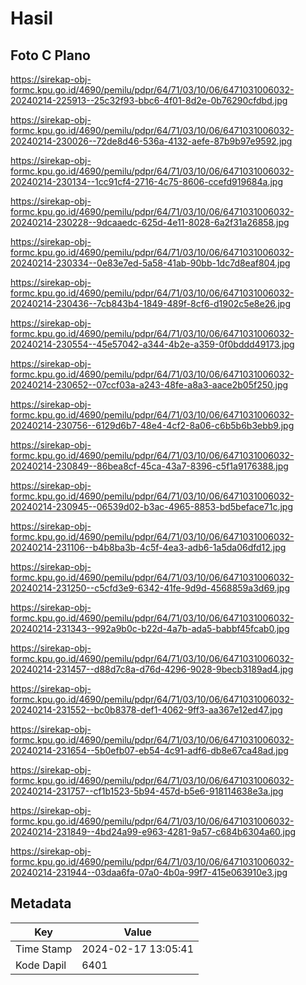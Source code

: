 # Hasil

## Foto C Plano

https://sirekap-obj-formc.kpu.go.id/4690/pemilu/pdpr/64/71/03/10/06/6471031006032-20240214-225913--25c32f93-bbc6-4f01-8d2e-0b76290cfdbd.jpg

https://sirekap-obj-formc.kpu.go.id/4690/pemilu/pdpr/64/71/03/10/06/6471031006032-20240214-230026--72de8d46-536a-4132-aefe-87b9b97e9592.jpg

https://sirekap-obj-formc.kpu.go.id/4690/pemilu/pdpr/64/71/03/10/06/6471031006032-20240214-230134--1cc91cf4-2716-4c75-8606-ccefd919684a.jpg

https://sirekap-obj-formc.kpu.go.id/4690/pemilu/pdpr/64/71/03/10/06/6471031006032-20240214-230228--9dcaaedc-625d-4e11-8028-6a2f31a26858.jpg

https://sirekap-obj-formc.kpu.go.id/4690/pemilu/pdpr/64/71/03/10/06/6471031006032-20240214-230334--0e83e7ed-5a58-41ab-90bb-1dc7d8eaf804.jpg

https://sirekap-obj-formc.kpu.go.id/4690/pemilu/pdpr/64/71/03/10/06/6471031006032-20240214-230436--7cb843b4-1849-489f-8cf6-d1902c5e8e26.jpg

https://sirekap-obj-formc.kpu.go.id/4690/pemilu/pdpr/64/71/03/10/06/6471031006032-20240214-230554--45e57042-a344-4b2e-a359-0f0bddd49173.jpg

https://sirekap-obj-formc.kpu.go.id/4690/pemilu/pdpr/64/71/03/10/06/6471031006032-20240214-230652--07ccf03a-a243-48fe-a8a3-aace2b05f250.jpg

https://sirekap-obj-formc.kpu.go.id/4690/pemilu/pdpr/64/71/03/10/06/6471031006032-20240214-230756--6129d6b7-48e4-4cf2-8a06-c6b5b6b3ebb9.jpg

https://sirekap-obj-formc.kpu.go.id/4690/pemilu/pdpr/64/71/03/10/06/6471031006032-20240214-230849--86bea8cf-45ca-43a7-8396-c5f1a9176388.jpg

https://sirekap-obj-formc.kpu.go.id/4690/pemilu/pdpr/64/71/03/10/06/6471031006032-20240214-230945--06539d02-b3ac-4965-8853-bd5beface71c.jpg

https://sirekap-obj-formc.kpu.go.id/4690/pemilu/pdpr/64/71/03/10/06/6471031006032-20240214-231106--b4b8ba3b-4c5f-4ea3-adb6-1a5da06dfd12.jpg

https://sirekap-obj-formc.kpu.go.id/4690/pemilu/pdpr/64/71/03/10/06/6471031006032-20240214-231250--c5cfd3e9-6342-41fe-9d9d-4568859a3d69.jpg

https://sirekap-obj-formc.kpu.go.id/4690/pemilu/pdpr/64/71/03/10/06/6471031006032-20240214-231343--992a9b0c-b22d-4a7b-ada5-babbf45fcab0.jpg

https://sirekap-obj-formc.kpu.go.id/4690/pemilu/pdpr/64/71/03/10/06/6471031006032-20240214-231457--d88d7c8a-d76d-4296-9028-9becb3189ad4.jpg

https://sirekap-obj-formc.kpu.go.id/4690/pemilu/pdpr/64/71/03/10/06/6471031006032-20240214-231552--bc0b8378-def1-4062-9ff3-aa367e12ed47.jpg

https://sirekap-obj-formc.kpu.go.id/4690/pemilu/pdpr/64/71/03/10/06/6471031006032-20240214-231654--5b0efb07-eb54-4c91-adf6-db8e67ca48ad.jpg

https://sirekap-obj-formc.kpu.go.id/4690/pemilu/pdpr/64/71/03/10/06/6471031006032-20240214-231757--cf1b1523-5b94-457d-b5e6-918114638e3a.jpg

https://sirekap-obj-formc.kpu.go.id/4690/pemilu/pdpr/64/71/03/10/06/6471031006032-20240214-231849--4bd24a99-e963-4281-9a57-c684b6304a60.jpg

https://sirekap-obj-formc.kpu.go.id/4690/pemilu/pdpr/64/71/03/10/06/6471031006032-20240214-231944--03daa6fa-07a0-4b0a-99f7-415e063910e3.jpg


## Metadata

| Key        | Value               |
| ---------- | ------------------- |
| Time Stamp | 2024-02-17 13:05:41 |
| Kode Dapil | 6401                |



